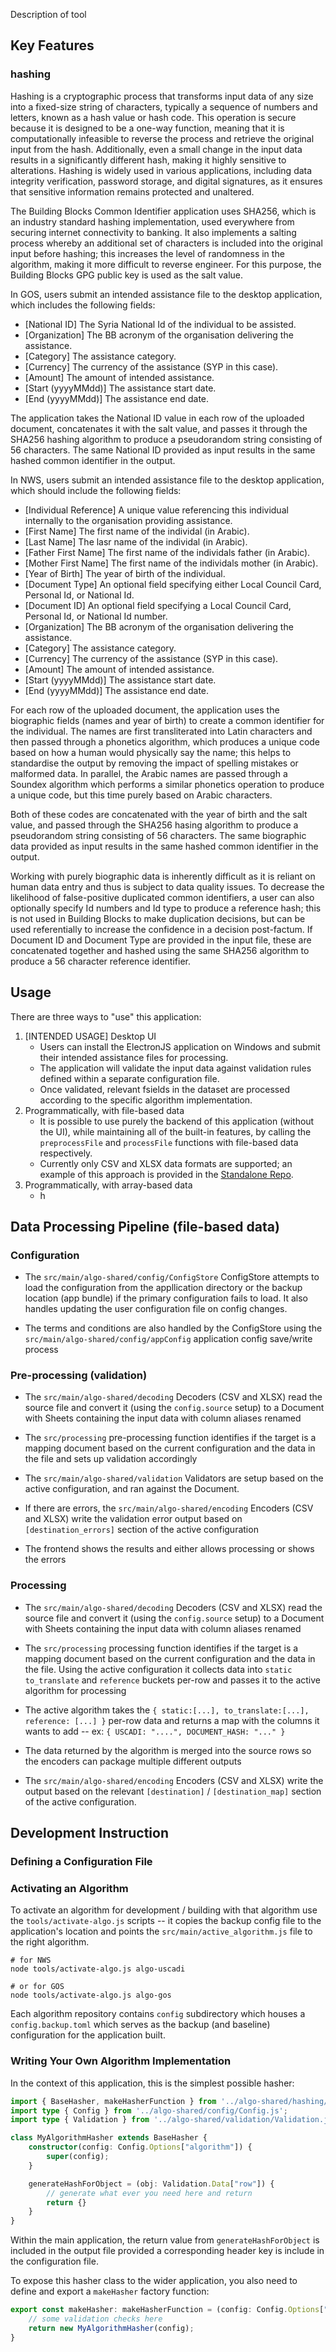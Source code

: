 Description of tool

## Key Features

### hashing
Hashing is a cryptographic process that transforms input data of any size into a fixed-size string of characters, typically a sequence of numbers and letters, known as a hash value or hash code. This operation is secure because it is designed to be a one-way function, meaning that it is computationally infeasible to reverse the process and retrieve the original input from the hash. Additionally, even a small change in the input data results in a significantly different hash, making it highly sensitive to alterations. Hashing is widely used in various applications, including data integrity verification, password storage, and digital signatures, as it ensures that sensitive information remains protected and unaltered.

The Building Blocks Common Identifier application uses SHA256, which is an industry standard hashing implementation, used everywhere from securing internet connectivity to banking. It also implements a salting process whereby an additional set of characters is included into the original input before hashing; this increases the level of randomness in the algorithm, making it more difficult to reverse engineer. For this purpose, the Building Blocks GPG public key is used as the salt value.

In GOS, users submit an intended assistance file to the desktop application, which includes the following fields:

- [National ID] The Syria National Id of the individual to be assisted.
- [Organization] The BB acronym of the organisation delivering the assistance.
- [Category] The assistance category.
- [Currency] The currency of the assistance (SYP in this case).
- [Amount] The amount of intended assistance.
- [Start (yyyyMMdd)] The assistance start date.
- [End (yyyyMMdd)] The assistance end date.

The application takes the National ID value in each row of the uploaded document, concatenates it with the salt value, and passes it through the SHA256 hashing algorithm to produce a pseudorandom string consisting of 56 characters. The same National ID provided as input results in the same hashed common identifier in the output.

In NWS, users submit an intended assistance file to the desktop application, which should include the following fields:

- [Individual Reference] A unique value referencing this individual internally to the organisation providing assistance.
- [First Name] The first name of the individal (in Arabic).
- [Last Name] The lasr name of the individal (in Arabic).
- [Father First Name] The first name of the individals father (in Arabic).
- [Mother First Name] The first name of the individals mother (in Arabic).
- [Year of Birth] The year of birth of the individual.
- [Document Type] An optional field specifying either Local Council Card, Personal Id, or National Id.
- [Document ID] An optional field specifying a Local Council Card, Personal Id, or National Id number.
- [Organization] The BB acronym of the organisation delivering the assistance.
- [Category] The assistance category.
- [Currency] The currency of the assistance (SYP in this case).
- [Amount] The amount of intended assistance.
- [Start (yyyyMMdd)] The assistance start date.
- [End (yyyyMMdd)] The assistance end date.

For each row of the uploaded document, the application uses the biographic fields (names and year of birth) to create a common identifier for the individual. The names are first transliterated into Latin characters and then passed through a phonetics algorithm, which produces a unique code based on how a human would physically say the name; this helps to standardise the output by removing the impact of spelling mistakes or malformed data. In parallel, the Arabic names are passed through a Soundex algorithm which performs a similar phonetics operation to produce a unique code, but this time purely based on Arabic characters.

Both of these codes are concatenated with the year of birth and the salt value, and passed through the SHA256 hasing algorithm to produce a pseudorandom string consisting of 56 characters. The same biographic data provided as input results in the same hashed common identifier in the output.

Working with purely biographic data is inherently difficult as it is reliant on human data entry and thus is subject to data quality issues. To decrease the likelihood of false-positive duplicated common identifiers, a user can also optionally specify Id numbers and Id type to produce a reference hash; this is not used in Building Blocks to make duplication decisions, but can be used referentially to increase the confidence in a decision post-factum. If Document ID and Document Type are provided in the input file, these are concatenated together and hashed using the same SHA256 algorithm to produce a 56 character reference identifier.

## Usage

There are three ways to "use" this application:
1. [INTENDED USAGE] Desktop UI
   - Users can install the ElectronJS application on Windows and submit their intended assistance files for processing.
   - The application will validate the input data against validation rules defined within a separate configuration file.
   - Once validated, relevant fsields in the dataset are processed according to the specific algorithm implementation.
2. Programmatically, with file-based data
   - It is possible to use purely the backend of this application (without the UI), while maintaining all of the built-in features, by calling the `preprocessFile` and `processFile` functions with file-based data respectively.
   - Currently only CSV and XLSX data formats are supported; an example of this approach is provided in the [Standalone Repo](https://dev.azure.com/worldfoodprogramme/SYR-BB-PREPROCESSING-APP/_git/SYR-BB-PREPROCESSING-STANDALONE).
3. Programmatically, with array-based data
   - h

## Data Processing Pipeline (file-based data)

### Configuration

- The `src/main/algo-shared/config/ConfigStore` ConfigStore attempts to load the configuration from the appllication directory or the backup location (app bundle) if the primary configuration fails to load. It also handles updating the user configuration file on config changes.

- The terms and conditions are also handled by the ConfigStore using the `src/main/algo-shared/config/appConfig` application config save/write process

### Pre-processing (validation)

- The `src/main/algo-shared/decoding` Decoders (CSV and XLSX) read the source file and convert it (using the `config.source` setup) to a Document with Sheets containing the input data with column aliases renamed

- The `src/processing` pre-processing function identifies if the target is a mapping document based on the current configuration and the data in the file and sets up validation accordingly

- The `src/main/algo-shared/validation` Validators are setup based on the active configuration, and ran against the Document.

- If there are errors, the `src/main/algo-shared/encoding` Encoders (CSV and XLSX) write the validation error output based on `[destination_errors]` section of the active configuration

- The frontend shows the results and either allows processing or shows the errors

### Processing

- The `src/main/algo-shared/decoding` Decoders (CSV and XLSX) read the source file and convert it (using the `config.source` setup) to a Document with Sheets containing the input data with column aliases renamed

- The `src/processing` processing function identifies if the target is a mapping document based on the current configuration and the data in the file. Using the active configuration it collects data into `static` `to_translate` and `reference` buckets per-row and passes it to the active algorithm for processing

- The active algorithm takes the `{ static:[...], to_translate:[...], reference: [...] }` per-row data and returns a map with the columns it wants to add -- ex: `{ USCADI: "....", DOCUMENT_HASH: "..." }`

- The data returned by the algorithm is merged into the source rows so the encoders can package multiple different outputs

- The `src/main/algo-shared/encoding` Encoders (CSV and XLSX) write the output based on the relevant `[destination]` / `[destination_map]` section of the active configuration.


## Development Instruction

### Defining a Configuration File



### Activating an Algorithm

To activate an algorithm for development / building with that algorithm use the `tools/activate-algo.js` scripts -- it copies the backup config file to the application's location and points the `src/main/active_algorithm.js` file to the right algorithm.

```
# for NWS
node tools/activate-algo.js algo-uscadi

# or for GOS
node tools/activate-algo.js algo-gos
```

Each algorithm repository contains `config` subdirectory which houses a `config.backup.toml` which serves as the backup (and baseline) configuration for the application built.


### Writing Your Own Algorithm Implementation

In the context of this application, this is the simplest possible hasher:

```ts
import { BaseHasher, makeHasherFunction } from '../algo-shared/hashing/base.js';
import type { Config } from '../algo-shared/config/Config.js';
import type { Validation } from '../algo-shared/validation/Validation.js';

class MyAlgorithmHasher extends BaseHasher {
    constructor(config: Config.Options["algorithm"]) {
        super(config);
    }

    generateHashForObject = (obj: Validation.Data["row"]) {
        // generate what ever you need here and return
        return {}
    }
}
```

Within the main application, the return value from `generateHashForObject` is included in the output file provided a corresponding header key is include in the configuration file.

To expose this hasher class to the wider application, you also need to define and export a `makeHasher` factory function:
```ts
export const makeHasher: makeHasherFunction = (config: Config.Options["algorithm"]) => {
    // some validation checks here
    return new MyAlgorithmHasher(config);
}
```
